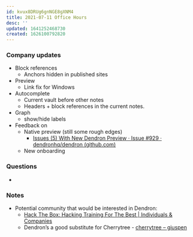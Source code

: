```yaml
---
id: kvux8DRUg6gnNGE8gXNM4
title: 2021-07-11 Office Hours
desc: ''
updated: 1641252468730
created: 1626100792820
---
```


### Company updates

-   Block references
    -   Anchors hidden in published sites
-   Preview
    -   Link fix for Windows
-   Autocomplete
    -   Current vault before other notes
    -   Headers + block references in the current notes.
-   Graph
    -   show/hide labels
-   Feedback on
    -   Native preview (still some rough edges)
        -   [Issues (5) With New Dendron Preview · Issue #929 · dendronhq/dendron (github.com)](https://github.com/dendronhq/dendron/issues/929)
    -   New onboarding

### Questions

-

### Notes

-   Potential community that would be interested in Dendron:
    -   [Hack The Box: Hacking Training For The Best | Individuals & Companies](https://www.hackthebox.eu/)
    -   Dendron’s a good substitute for Cherrytree - [cherrytree – giuspen](https://www.giuspen.com/cherrytree/)
